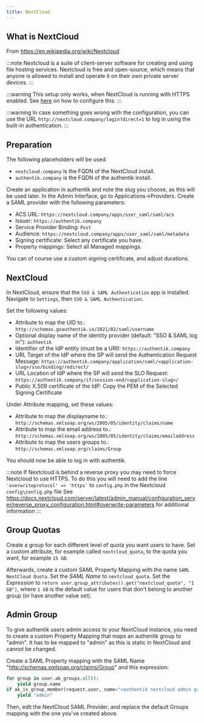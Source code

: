 ```yaml
---
title: NextCloud
---
```


## What is NextCloud

From https://en.wikipedia.org/wiki/Nextcloud

:::note
Nextcloud is a suite of client-server software for creating and using file hosting services. Nextcloud is free and open-source, which means that anyone is allowed to install and operate it on their own private server devices.
:::

:::warning
This setup only works, when NextCloud is running with HTTPS enabled. See [here](https://docs.nextcloud.com/server/stable/admin_manual/configuration_server/reverse_proxy_configuration.html?highlight=overwriteprotocol#overwrite-parameters) on how to configure this.
:::

:::warning
In case something goes wrong with the configuration, you can use the URL `http://nextcloud.company/login?direct=1` to log in using the built-in authentication.
:::

## Preparation

The following placeholders will be used:

- `nextcloud.company` is the FQDN of the NextCloud install.
- `authentik.company` is the FQDN of the authentik install.

Create an application in authentik and note the slug you choose, as this will be used later. In the Admin Interface, go to Applications->Providers. Create a SAML provider with the following parameters:

- ACS URL: `https://nextcloud.company/apps/user_saml/saml/acs`
- Issuer: `https://authentik.company`
- Service Provider Binding: `Post`
- Audience: `https://nextcloud.company/apps/user_saml/saml/metadata`
- Signing certificate: Select any certificate you have.
- Property mappings: Select all Managed mappings.

You can of course use a custom signing certificate, and adjust durations.

## NextCloud

In NextCloud, ensure that the `SSO & SAML Authentication` app is installed. Navigate to `Settings`, then `SSO & SAML Authentication`.

Set the following values:

- Attribute to map the UID to.: `http://schemas.goauthentik.io/2021/02/saml/username`
- Optional display name of the identity provider (default: "SSO & SAML log in"): `authentik`
- Identifier of the IdP entity (must be a URI): `https://authentik.company`
- URL Target of the IdP where the SP will send the Authentication Request Message: `https://authentik.company/application/saml/<application-slug>/sso/binding/redirect/`
- URL Location of IdP where the SP will send the SLO Request: `https://authentik.company/if/session-end/<application-slug>/`
- Public X.509 certificate of the IdP: Copy the PEM of the Selected Signing Certificate

Under Attribute mapping, set these values:

- Attribute to map the displayname to.: `http://schemas.xmlsoap.org/ws/2005/05/identity/claims/name`
- Attribute to map the email address to.: `http://schemas.xmlsoap.org/ws/2005/05/identity/claims/emailaddress`
- Attribute to map the users groups to.: `http://schemas.xmlsoap.org/claims/Group`

You should now be able to log in with authentik.

:::note
If Nextcloud is behind a reverse proxy you may need to force Nextcloud to use HTTPS.
To do this you will need to add the line `'overwriteprotocol' => 'https'` to `config.php` in the Nextcloud `config\config.php` file
See https://docs.nextcloud.com/server/latest/admin_manual/configuration_server/reverse_proxy_configuration.html#overwrite-parameters for additional information
:::

## Group Quotas

Create a group for each different level of quota you want users to have. Set a custom attribute, for example called `nextcloud_quota`, to the quota you want, for example `15 GB`.

Afterwards, create a custom SAML Property Mapping with the name `SAML NextCloud Quota`.
Set the *SAML Name* to `nextcloud_quota`.
Set the *Expression* to `return user.group_attributes().get("nextcloud_quota", "1 GB")`, where `1 GB` is the default value for users that don't belong to another group (or have another value set).

## Admin Group

To give authentik users admin access to your NextCloud instance, you need to create a custom Property Mapping that maps an authentik group to "admin". It has to be mapped to "admin" as this is static in NextCloud and cannot be changed.

Create a SAML Property mapping with the SAML Name "http://schemas.xmlsoap.org/claims/Group" and this expression:

```python
for group in user.ak_groups.all():
    yield group.name
if ak_is_group_member(request.user, name="<authentik nextcloud admin group's name>"):
    yield "admin"
```

Then, edit the NextCloud SAML Provider, and replace the default Groups mapping with the one you've created above.
